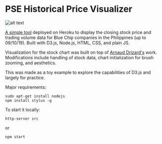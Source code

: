 # PSE Historical Price Visualizer

![alt text](https://raw.githubusercontent.com/amielle/PSE-Historical-Price-Visualizer/master/img/sample.png?token=AKJDPHWO2WCQ62NLVK4XJMK5PJFG6 "Sample image of site")

[A simple tool](https://pse-prices.herokuapp.com/) deployed on Heroku to display the closing stock price and trading volume data for Blue Chip companies in the Philippines (up to 09/10/19). Built with D3.js, Node.js, HTML, CSS, and plain JS.

Visualization for the stock chart was built on top of [Arnaud Drizard's](https://github.com/arnauddri/d3-stock) work. Modifications include handling of stock data, chart initialization for brush zooming, and aesthetics.

This was made as a toy example to explore the capabilities of D3.js and largely for practice.

Major requirements:
```
sudo apt-get install nodejs
npm install stylus -g
```

To start it locally:
```
http-server src
```
or 
```
npm start
```
